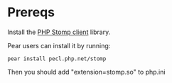Prereqs
=======

Install the [PHP Stomp client](http://www.php.net/manual/en/book.stomp.php) 
library.

Pear users can install it by running:

    pear install pecl.php.net/stomp

Then you should add "extension=stomp.so" to php.ini
